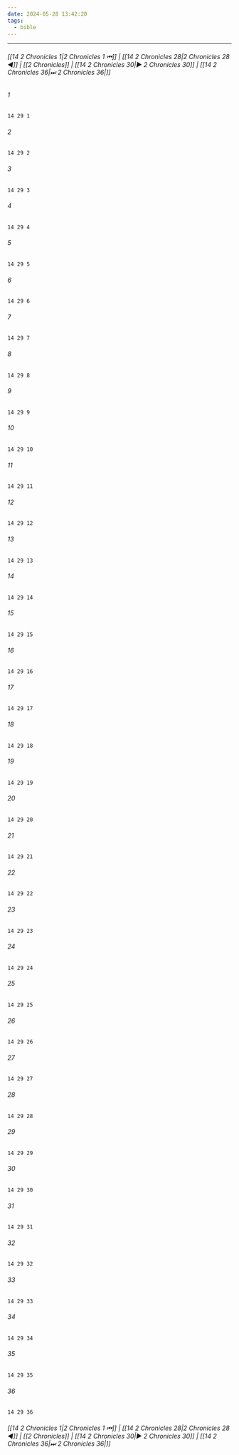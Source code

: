 ```yaml
---
date: 2024-05-28 13:42:20
tags:
  - bible
---
```

___

###### [[14 2 Chronicles 1|2 Chronicles 1 ⏮]] | [[14 2 Chronicles 28|2 Chronicles 28 ◀]] | [[2 Chronicles]] | [[14 2 Chronicles 30|▶ 2 Chronicles 30]] | [[14 2 Chronicles 36|⏭ 2 Chronicles 36|]]

###### 1
``` verse
14 29 1 
```
###### 2
``` verse
14 29 2 
```
###### 3
``` verse
14 29 3 
```
###### 4
``` verse
14 29 4 
```
###### 5
``` verse
14 29 5 
```
###### 6
``` verse
14 29 6 
```
###### 7
``` verse
14 29 7 
```
###### 8
``` verse
14 29 8 
```
###### 9
``` verse
14 29 9 
```
###### 10
``` verse
14 29 10 
```
###### 11
``` verse
14 29 11 
```
###### 12
``` verse
14 29 12 
```
###### 13
``` verse
14 29 13 
```
###### 14
``` verse
14 29 14 
```
###### 15
``` verse
14 29 15 
```
###### 16
``` verse
14 29 16 
```
###### 17
``` verse
14 29 17 
```
###### 18
``` verse
14 29 18 
```
###### 19
``` verse
14 29 19 
```
###### 20
``` verse
14 29 20 
```
###### 21
``` verse
14 29 21 
```
###### 22
``` verse
14 29 22 
```
###### 23
``` verse
14 29 23 
```
###### 24
``` verse
14 29 24 
```
###### 25
``` verse
14 29 25 
```
###### 26
``` verse
14 29 26 
```
###### 27
``` verse
14 29 27 
```
###### 28
``` verse
14 29 28 
```
###### 29
``` verse
14 29 29 
```
###### 30
``` verse
14 29 30 
```
###### 31
``` verse
14 29 31 
```
###### 32
``` verse
14 29 32 
```
###### 33
``` verse
14 29 33 
```
###### 34
``` verse
14 29 34 
```
###### 35
``` verse
14 29 35 
```
###### 36
``` verse
14 29 36 
```

###### [[14 2 Chronicles 1|2 Chronicles 1 ⏮]] | [[14 2 Chronicles 28|2 Chronicles 28 ◀]] | [[2 Chronicles]] | [[14 2 Chronicles 30|▶ 2 Chronicles 30]] | [[14 2 Chronicles 36|⏭ 2 Chronicles 36|]]

